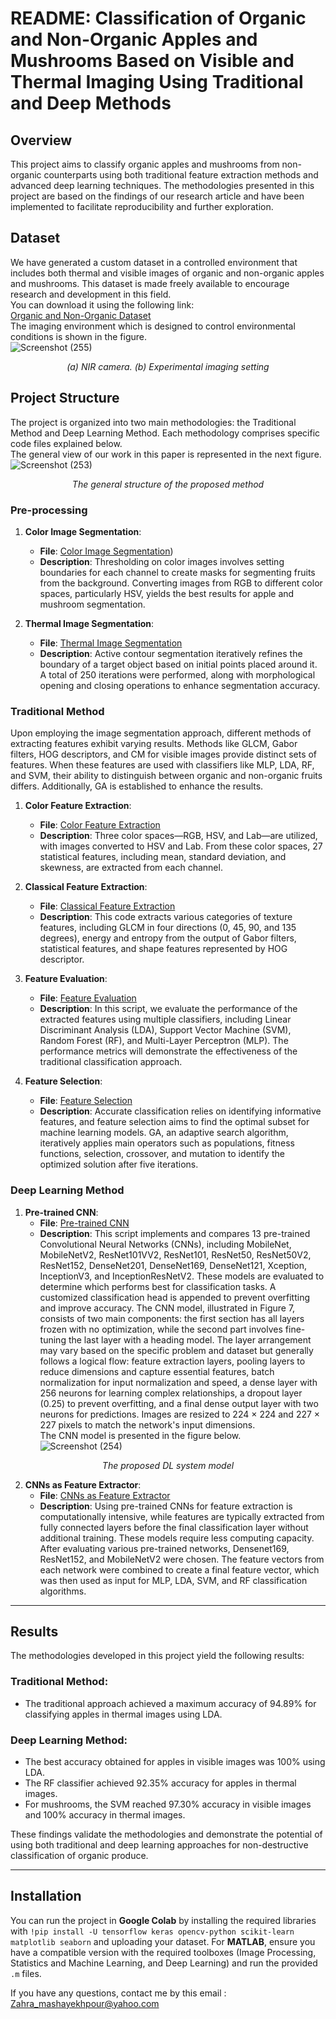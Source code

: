 # README: Classification of Organic and Non-Organic Apples and Mushrooms Based on Visible and Thermal Imaging Using Traditional and Deep Methods   

## Overview  
This project aims to classify organic apples and mushrooms from non-organic counterparts using both traditional feature extraction methods and advanced deep learning techniques. The methodologies presented in this project are based on the findings of our research article and have been implemented to facilitate reproducibility and further exploration.  

## Dataset  
We have generated a custom dataset in a controlled environment that includes both thermal and visible images of organic and non-organic apples and mushrooms. This dataset is made freely available to encourage research and development in this field.  
You can download it using the following link:  
[Organic and Non-Organic Dataset](https://data.mendeley.com/datasets/pwzk7dj5wf/1)  
The imaging environment which is designed to control environmental conditions is shown in the figure.  
![Screenshot (255)](https://github.com/user-attachments/assets/c125ec4f-a90e-4b4a-8a64-f0613fd14a9c)  

<p align="center">  
    <em> (a) NIR camera. (b) Experimental imaging setting</em>  
</p>  

## Project Structure  
The project is organized into two main methodologies: the Traditional Method and Deep Learning Method. Each methodology comprises specific code files explained below.  
The general view of our work in this paper is represented in the next figure.  
![Screenshot (253)](https://github.com/user-attachments/assets/9520e98d-21ba-4740-b880-182a95f5bed1)  
<p align="center">  
    <em> The general structure of the proposed method</em>  
</p>  

### Pre-processing  
1. **Color Image Segmentation**:  
   - **File**: [Color Image Segmentation](https://github.com/Zahramashayekhpour/organic-and-nonorganic-fruits-classification-based-on-traditional-machine-learning-and-deep-learning/blob/master/Color%20Image%20Segmentation%20(HSV%20color%20space).m))   
   - **Description**: Thresholding on color images involves setting boundaries for each channel to create masks for segmenting fruits from the background. Converting images from RGB to different color spaces, particularly HSV, yields the best results for apple and mushroom segmentation.  

2. **Thermal Image Segmentation**:  
   - **File**: [Thermal Image Segmentation](https://github.com/Zahramashayekhpour/organic-and-nonorganic-fruits-classification-based-on-traditional-machine-learning-and-deep-learning/blob/master/Thermal%20Image%20Segmentation%20(Active%20Contour).m) 
   - **Description**: Active contour segmentation iteratively refines the boundary of a target object based on initial points placed around it. A total of 250 iterations were performed, along with morphological opening and closing operations to enhance segmentation accuracy.  

### Traditional Method  
Upon employing the image segmentation approach, different methods of extracting features exhibit varying results. Methods like GLCM, Gabor filters, HOG descriptors, and CM for visible images provide distinct sets of features. When these features are used with classifiers like MLP, LDA, RF, and SVM, their ability to distinguish between organic and non-organic fruits differs. Additionally, GA is established to enhance the results.  

1. **Color Feature Extraction**:  
   - **File**: [Color Feature Extraction](https://github.com/Zahramashayekhpour/organic-and-nonorganic-fruits-classification-based-on-traditional-machine-learning-and-deep-learning/blob/master/Color_Image_Feature.ipynb)  
   - **Description**: Three color spaces—RGB, HSV, and Lab—are utilized, with images converted to HSV and Lab. From these color spaces, 27 statistical features, including mean, standard deviation, and skewness, are extracted from each channel.   

2. **Classical Feature Extraction**:  
   - **File**: [Classical Feature Extraction](https://github.com/Zahramashayekhpour/organic-and-nonorganic-fruits-classification-based-on-traditional-machine-learning-and-deep-learning/blob/master/Classical_Feature_Extraction.ipynb)
   - **Description**: This code extracts various categories of texture features, including GLCM in four directions (0, 45, 90, and 135 degrees), energy and entropy from the output of Gabor filters, statistical features, and shape features represented by HOG descriptor.  

3. **Feature Evaluation**:  
   - **File**: [Feature Evaluation](https://github.com/Zahramashayekhpour/organic-and-nonorganic-fruits-classification-based-on-traditional-machine-learning-and-deep-learning/blob/master/Evaluation_the_Features.ipynb)
   - **Description**: In this script, we evaluate the performance of the extracted features using multiple classifiers, including Linear Discriminant Analysis (LDA), Support Vector Machine (SVM), Random Forest (RF), and Multi-Layer Perceptron (MLP). The performance metrics will demonstrate the effectiveness of the traditional classification approach.  

4. **Feature Selection**:  
   - **File**: [Feature Selection](https://github.com/Zahramashayekhpour/organic-and-nonorganic-fruits-classification-based-on-traditional-machine-learning-and-deep-learning/blob/master/Genetic_Algorithm.ipynb)  
   - **Description**: Accurate classification relies on identifying informative features, and feature selection aims to find the optimal subset for machine learning models. GA, an adaptive search algorithm, iteratively applies main operators such as populations, fitness functions, selection, crossover, and mutation to identify the optimized solution after five iterations.  

### Deep Learning Method  

1. **Pre-trained CNN**:  
   - **File**: [Pre-trained CNN](https://github.com/Zahramashayekhpour/organic-and-nonorganic-fruits-classification-based-on-traditional-machine-learning-and-deep-learning/blob/master/Pre-trained%20CNNs%20.ipynb) 
   - **Description**: This script implements and compares 13 pre-trained Convolutional Neural Networks (CNNs), including MobileNet, MobileNetV2, ResNet101VV2, ResNet101, ResNet50, ResNet50V2, ResNet152, DenseNet201, DenseNet169, DenseNet121, Xception, InceptionV3, and InceptionResNetV2. These models are evaluated to determine which performs best for classification tasks. A customized classification head is appended to prevent overfitting and improve accuracy. The CNN model, illustrated in Figure 7, consists of two main components: the first section has all layers frozen with no optimization, while the second part involves fine-tuning the last layer with a heading model. The layer arrangement may vary based on the specific problem and dataset but generally follows a logical flow: feature extraction layers, pooling layers to reduce dimensions and capture essential features, batch normalization for input normalization and speed, a dense layer with 256 neurons for learning complex relationships, a dropout layer (0.25) to prevent overfitting, and a final dense output layer with two neurons for predictions. Images are resized to 224 × 224 and 227 × 227 pixels to match the network's input dimensions.  
The CNN model is presented in the figure below.  
![Screenshot (254)](https://github.com/user-attachments/assets/6e829dfe-54bd-41b7-82bb-8c1996754560)  
<p align="center">  
    <em> The proposed DL system model</em>  
</p>  

2. **CNNs as Feature Extractor**:  
   - **File**: [CNNs as Feature Extractor](https://github.com/Zahramashayekhpour/organic-and-nonorganic-fruits-classification-based-on-traditional-machine-learning-and-deep-learning/blob/master/CNNs_as_Feature_Extractors.ipynb) 
   - **Description**: Using pre-trained CNNs for feature extraction is computationally intensive, while features are typically extracted from fully connected layers before the final classification layer without additional training. These models require less computing capacity. After evaluating various pre-trained networks, Densenet169, ResNet152, and MobileNetV2 were chosen. The feature vectors from each network were combined to create a final feature vector, which was then used as input for MLP, LDA, SVM, and RF classification algorithms.  

---  

## Results  
The methodologies developed in this project yield the following results:  

### Traditional Method:  
- The traditional approach achieved a maximum accuracy of 94.89% for classifying apples in thermal images using LDA.  

### Deep Learning Method:  
- The best accuracy obtained for apples in visible images was 100% using LDA.  
- The RF classifier achieved 92.35% accuracy for apples in thermal images.  
- For mushrooms, the SVM reached 97.30% accuracy in visible images and 100% accuracy in thermal images.  

These findings validate the methodologies and demonstrate the potential of using both traditional and deep learning approaches for non-destructive classification of organic produce.  

---  
  
## Installation  

You can run the project in **Google Colab** by installing the required libraries with `!pip install -U tensorflow keras opencv-python scikit-learn matplotlib seaborn` and uploading your dataset.
For **MATLAB**, ensure you have a compatible version with the required toolboxes (Image Processing, Statistics and Machine Learning, and Deep Learning) and run the provided `.m` files.

If you have any questions, contact me by this email : Zahra_mashayekhpour@yahoo.com
